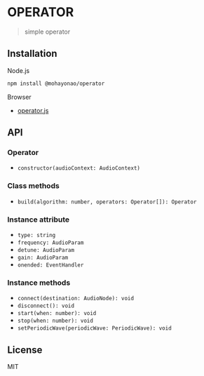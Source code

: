 # OPERATOR

> simple operator

## Installation

Node.js

```sh
npm install @mohayonao/operator
```

Browser

- [operator.js](https://raw.githubusercontent.com/mohayonao/operator/master/build/operator.js)

## API
### Operator
- `constructor(audioContext: AudioContext)`

### Class methods
- `build(algorithm: number, operators: Operator[]): Operator`

### Instance attribute
- `type: string`
- `frequency: AudioParam`
- `detune: AudioParam`
- `gain: AudioParam`
- `onended: EventHandler`

### Instance methods
- `connect(destination: AudioNode): void`
- `disconnect(): void`
- `start(when: number): void`
- `stop(when: number): void`
- `setPeriodicWave(periodicWave: PeriodicWave): void`

## License
MIT
